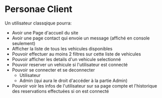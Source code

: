 # Personae Client

Un utilisateur classqique pourra: 
* Avoir une Page d'accueil du site
* Avoir une page contact qui envoie un message (affiché en console seulement)
* Afficher la liste de tous les vehicules disponibles
* Pouvoir effectuer au moins 2 filtres sur cette liste de vehicules
* Pouvoir afficher les details d'un vehicule selectionné
* Pouvoir reserver un vehicule si l'utilisateur est connecté
* Pouvoir se connecter et se deconnecter 
  * Utilisateur
  * Admin (qui aura le droit d'accéder à la partie Admin)
* Pouvoir voir les infos de l'utilisateur sur sa page compte et l'historique des reservations effectuées si on est connecté






